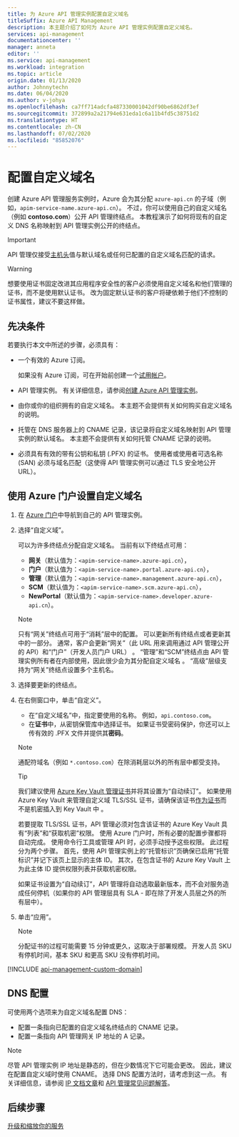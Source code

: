 ```yaml
---
title: 为 Azure API 管理实例配置自定义域名
titleSuffix: Azure API Management
description: 本主题介绍了如何为 Azure API 管理实例配置自定义域名。
services: api-management
documentationcenter: ''
manager: anneta
editor: ''
ms.service: api-management
ms.workload: integration
ms.topic: article
origin.date: 01/13/2020
author: Johnnytechn
ms.date: 06/04/2020
ms.author: v-johya
ms.openlocfilehash: ca7ff714adcfa487330001042df90be6862df3ef
ms.sourcegitcommit: 372899a2a21794e631eda1c6a11b4fd5c38751d2
ms.translationtype: HT
ms.contentlocale: zh-CN
ms.lasthandoff: 07/02/2020
ms.locfileid: "85852076"
---
```

# <a name="configure-a-custom-domain-name"></a>配置自定义域名

创建 Azure API 管理服务实例时，Azure 会为其分配 `azure-api.cn` 的子域（例如，`apim-service-name.azure-api.cn`）。 不过，你可以使用自己的自定义域名（例如 **contoso.com**）公开 API 管理终结点。 本教程演示了如何将现有的自定义 DNS 名称映射到 API 管理实例公开的终结点。

> [!IMPORTANT]
> API 管理仅接受[主机头](https://tools.ietf.org/html/rfc2616#section-14.23)值与默认域名或任何已配置的自定义域名匹配的请求。

> [!WARNING]
> 想要使用证书固定改进其应用程序安全性的客户必须使用自定义域名和他们管理的证书，而不是使用默认证书。 改为固定默认证书的客户将硬依赖于他们不控制的证书属性，建议不要这样做。

## <a name="prerequisites"></a>先决条件

若要执行本文中所述的步骤，必须具有：

-   一个有效的 Azure 订阅。

    如果没有 Azure 订阅，可在开始前创建一个[试用帐户](https://www.azure.cn/pricing/1rmb-trial)。

-   API 管理实例。 有关详细信息，请参阅[创建 Azure API 管理实例](get-started-create-service-instance.md)。
-   由你或你的组织拥有的自定义域名。 本主题不会提供有关如何购买自定义域名的说明。
-   托管在 DNS 服务器上的 CNAME 记录，该记录将自定义域名映射到 API 管理实例的默认域名。 本主题不会提供有关如何托管 CNAME 记录的说明。
-   必须具有有效的带有公钥和私钥 (.PFX) 的证书。 使用者或使用者可选名称 (SAN) 必须与域名匹配（这使得 API 管理实例可以通过 TLS 安全地公开 URL）。

## <a name="use-the-azure-portal-to-set-a-custom-domain-name"></a>使用 Azure 门户设置自定义域名

1. 在 [Azure 门户](https://portal.azure.cn/)中导航到自己的 API 管理实例。
1. 选择“自定义域”。

    可以为许多终结点分配自定义域名。 当前有以下终结点可用：

    - **网关**（默认值为：`<apim-service-name>.azure-api.cn`），
    - **门户**（默认值为：`<apim-service-name>.portal.azure-api.cn`），
    - **管理**（默认值为：`<apim-service-name>.management.azure-api.cn`），
    - **SCM**（默认值为：`<apim-service-name>.scm.azure-api.cn`），
    - **NewPortal**（默认值为：`<apim-service-name>.developer.azure-api.cn`）。

    > [!NOTE]
    > 只有“网关”终结点可用于“消耗”层中的配置。
    > 可以更新所有终结点或者更新其中的一部分。 通常，客户会更新“网关”（此 URL 用来调用通过 API 管理公开的 API）和“门户”（开发人员门户 URL） 。
    > “管理”和“SCM”终结点由 API 管理实例所有者在内部使用，因此很少会为其分配自定义域名 。
    > “高级”层级支持为“网关”终结点设置多个主机名。 

1. 选择要更新的终结点。
1. 在右侧窗口中，单击“自定义”。

    - 在“自定义域名”中，指定要使用的名称。 例如，`api.contoso.com`。
    - 在**证书**中，从密钥保管库中选择证书。 如果证书受密码保护，你还可以上传有效的 .PFX 文件并提供其**密码**。

    > [!NOTE]
    > 通配符域名（例如 `*.contoso.com`）在除消耗层以外的所有层中都受支持。

    > [!TIP]
    > 我们建议使用 [Azure Key Vault 管理证书](/key-vault/certificates/about-certificates)并将其设置为“自动续订”。
    > 如果使用 Azure Key Vault 来管理自定义域 TLS/SSL 证书，请确保该证书[作为证书](https://docs.microsoft.com/rest/api/keyvault/CreateCertificate/CreateCertificate)而不是机密插入到 Key Vault 中 。
    >
    > 若要提取 TLS/SSL 证书，API 管理必须对包含该证书的 Azure Key Vault 具有“列表”和“获取机密”权限。 使用 Azure 门户时，所有必要的配置步骤都将自动完成。 使用命令行工具或管理 API 时，必须手动授予这些权限。 此过程分为两个步骤。 首先，使用 API 管理实例上的“托管标识”页确保已启用“托管标识”并记下该页上显示的主体 ID。 其次，在包含证书的 Azure Key Vault 上为此主体 ID 提供权限列表并获取机密权限。
    >
    > 如果证书设置为“自动续订”，API 管理将自动选取最新版本，而不会对服务造成任何停机（如果你的 API 管理层具有 SLA - 即在除了开发人员层之外的所有层中）。

1. 单击“应用”。

    > [!NOTE]
    > 分配证书的过程可能需要 15 分钟或更久，这取决于部署规模。 开发人员 SKU 有停机时间，基本 SKU 和更高 SKU 没有停机时间。

[!INCLUDE [api-management-custom-domain](../../includes/api-management-custom-domain.md)]

## <a name="dns-configuration"></a>DNS 配置

可使用两个选项来为自定义域名配置 DNS：

-   配置一条指向已配置的自定义域名终结点的 CNAME 记录。
-   配置一条指向 API 管理网关 IP 地址的 A 记录。

> [!NOTE]
> 尽管 API 管理实例 IP 地址是静态的，但在少数情况下它可能会更改。 因此，建议在配置自定义域时使用 CNAME。 选择 DNS 配置方法时，请考虑到这一点。 有关详细信息，请参阅 [IP 文档文章](api-management-howto-ip-addresses.md#changes-to-the-ip-addresses)和 [API 管理常见问题解答](api-management-faq.md#how-can-i-secure-the-connection-between-the-api-management-gateway-and-my-back-end-services)。

## <a name="next-steps"></a>后续步骤

[升级和缩放你的服务](upgrade-and-scale.md)

